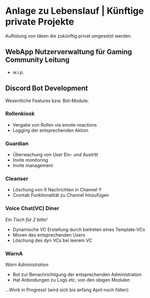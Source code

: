 # Anlage zu Lebenslauf | Künftige private Projekte
Auflistung von Ideen die zukünftig privat umgesetzt werden.


## WebApp Nutzerverwaltung für Gaming Community Leitung
- w.i.p. 


## Discord Bot Development
Wesentliche Features bzw. Bot-Module:

### Rollenkiosk 
- Vergabe von Rollen via emote-reactions
- Logging der entsprechenden Aktion

### Guardian
- Überwachung von User Ein- und Austritt
- Invite monitoring
- Invite management

### Cleanser
- Löschung von X Nachrichten in Channel Y
- Crontab Funktionalität zu Channel hinzufügen

### Voice Chat(VC) Diner
*Ein Tisch für 2 bitte!*
- Dynamische VC Erstellung durch beitreten eines Template-VCs 
- Moven des entsprechenden Users
- Löschung des dyn VCs bei leerem VC

### WarnA
*Warn Administration*
- Bot zur Benachrichtigung der entsprechenden Administration
- Hat Anbindungen zu Logs etc. von den obigen Modulen

...Work in Progress! (wird sich bis anfang April noch füllen)
